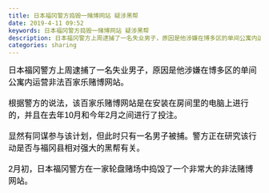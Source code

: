 ```yaml
---
title: 日本福冈警方捣毁一赌博网站 疑涉黑帮
date: 2019-4-11 09:52
keywords: 日本福冈警方捣毁一赌博网站 疑涉黑帮
description: 日本福冈警方上周逮捕了一名失业男子，原因是他涉嫌在博多区的单间公寓内运营非法百家乐赌博网站。根据警方的说法，该百家乐赌博网站是在安装在房间里的电脑上进行的，并且在去年10月和今年2月之间进行了投注。显然有同谋参与该计划，但此时只有一名男子被
categories: sharing
---
```

<td class="t_f" id="postmessage_3458371">

<div align="left"><font color="#31424e"><font face="&amp;quot"><font style="font-size:16px"><font color="#000"><font face="微软雅黑, Tahoma, Helvetica, Arial, 宋体, sans-serif">日本福冈警方上周逮捕了一名失业男子，原因是他涉嫌在博多区的单间公寓内运营非法百家乐赌博网站。</font></font></font></font></font></div><div align="left"><font color="#31424e"><font face="&amp;quot"><font style="font-size:16px"><font color="#000"><font face="微软雅黑, Tahoma, Helvetica, Arial, 宋体, sans-serif"><br/>
根据警方的说法，该百家乐赌博网站是在安装在房间里的电脑上进行的，并且在去年10月和今年2月之间进行了投注。</font></font></font></font></font></div><div align="left"><font color="#31424e"><font face="&amp;quot"><font style="font-size:16px"><font color="#000"><font face="微软雅黑, Tahoma, Helvetica, Arial, 宋体, sans-serif"><br/>
显然有同谋参与该计划，但此时只有一名男子被捕。警方正在研究该行动是否与福冈县相对强大的黑帮有关。</font></font></font></font></font></div><div align="left"><font color="#31424e"><font face="&amp;quot"><font style="font-size:16px"><font color="#000"><font face="微软雅黑, Tahoma, Helvetica, Arial, 宋体, sans-serif"><br/>
2月初，日本福冈警方在一家轮盘赌场中捣毁了一个非常大的非法赌博网站。</font></font></font></font></font></div><br/>
</td>
